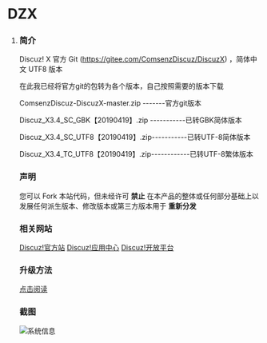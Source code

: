 # DZX

1. ### **简介**

   Discuz! X 官方 Git (<https://gitee.com/ComsenzDiscuz/DiscuzX>) ，简体中文 UTF8 版本

   在此我已经将官方git的包转为各个版本，自己按照需要的版本下载

   ComsenzDiscuz-DiscuzX-master.zip -------官方git版本

   Discuz_X3.4_SC_GBK【20190419】.zip -----------已转GBK简体版本

   Discuz_X3.4_SC_UTF8【20190419】.zip-----------已转UTF-8简体版本

   Discuz_X3.4_TC_UTF8【20190419】.zip------------已转UTF-8繁体版本

   

   ### **声明**

   您可以 Fork 本站代码，但未经许可 **禁止** 在本产品的整体或任何部分基础上以发展任何派生版本、修改版本或第三方版本用于 **重新分发**

   ### **相关网站**

   [Discuz!官方站](http://www.discuz.net/) [Discuz!应用中心](https://addon.discuz.com/) [Discuz!开放平台](https://open.discuz.net/)

   

   ### **升级方法**

   [点击阅读](https://gitee.com/ComsenzDiscuz/DiscuzX/wikis/%E5%8D%87%E7%BA%A7%E6%96%B9%E6%B3%95?sort_id=9978)

   

   ### 截图

   ![系统信息](https://images.gitee.com/uploads/images/2019/0329/093457_81b74b91_1157835.png)